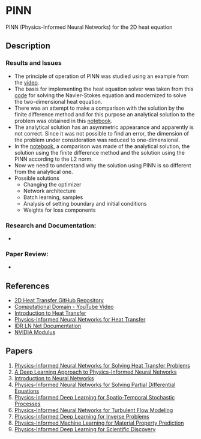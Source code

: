 # PINN
 PINN (Physics-Informed Neural Networks) for the 2D heat equation

## Description

### Results and Issues
   - The principle of operation of PINN was studied using an example from the [video](https://www.youtube.com/watch?v=G_hIppUWcsc&ab_channel=JousefMuradLITE).
   - The basis for implementing the heat equation solver was taken from this [code](https://github.com/Samson-Mano/2D_Heat_transfer) for solving the Navier-Stokes equation and modernized to solve the two-dimensional heat equation.
   - There was an attempt to make a comparison with the solution by the finite difference method and for this purpose an analytical solution to the problem was obtained in this [notebook](OscillatorAndHeat.ipynb).
   - The analytical solution has an asymmetric appearance and apparently is not correct. Since it was not possible to find an error, the dimension of the problem under consideration was reduced to one-dimensional.
   - In the [notebook](StationaryTest.ipynb), a comparison was made of the analytical solution, the solution using the finite difference method and the solution using the PINN according to the L2 norm.
   - Now we need to understand why the solution using PINN is so different from the analytical one.
   - Possible solutions
     * Changing the optimizer
     * Network architecture
     * Batch learning, samples
     * Analysis of setting boundary and initial conditions
     * Weights for loss components
### Research and Documentation:
   - 

### Paper Review:
   - 

## References

- [2D Heat Transfer GitHub Repository](https://github.com/Samson-Mano/2D_Heat_transfer)
- [Computational Domain - YouTube Video](https://www.youtube.com/watch?v=ISp-hq6AH3Q&t=211s&ab_channel=ComputationalDomain)
- [Introduction to Heat Transfer](https://inductiva.ai/blog/article/heat-1-an-introduction)
- [Physics-Informed Neural Networks for Heat Transfer](https://inductiva.ai/blog/article/heat-2-pinn)
- [IDR LN Net Documentation](https://idrlnet.readthedocs.io/en/latest/index.html)
- [NVIDIA Modulus](https://developer.nvidia.com/modulus)

## Papers

1. [Physics-Informed Neural Networks for Solving Heat Transfer Problems](https://www.sciencedirect.com/science/article/pii/S2352179123000406#b0040)
2. [A Deep Learning Approach to Physics-Informed Neural Networks](https://epubs.siam.org/doi/epdf/10.1137/19M1274067)
3. [Introduction to Neural Networks](https://ieeexplore.ieee.org/stamp/stamp.jsp?tp=&arnumber=5061501)
4. [Physics-Informed Neural Networks for Solving Partial Differential Equations](https://ieeexplore.ieee.org/stamp/stamp.jsp?tp=&arnumber=870037)
5. [Physics-Informed Deep Learning for Spatio-Temporal Stochastic Processes](https://www.nature.com/articles/s42254-021-00314-5)
6. [Physics-Informed Neural Networks for Turbulent Flow Modeling](https://www.nature.com/articles/s42256-021-00302-5)
7. [Physics-Informed Deep Learning for Inverse Problems](https://www.science.org/doi/full/10.1126/sciadv.abi8605)
8. [Physics-Informed Machine Learning for Material Property Prediction](https://journals.aps.org/pre/pdf/10.1103/PhysRevE.104.025205)
9. [Physics-Informed Deep Learning for Scientific Discovery](https://iopscience.iop.org/article/10.1088/1741-4326/ab555f)